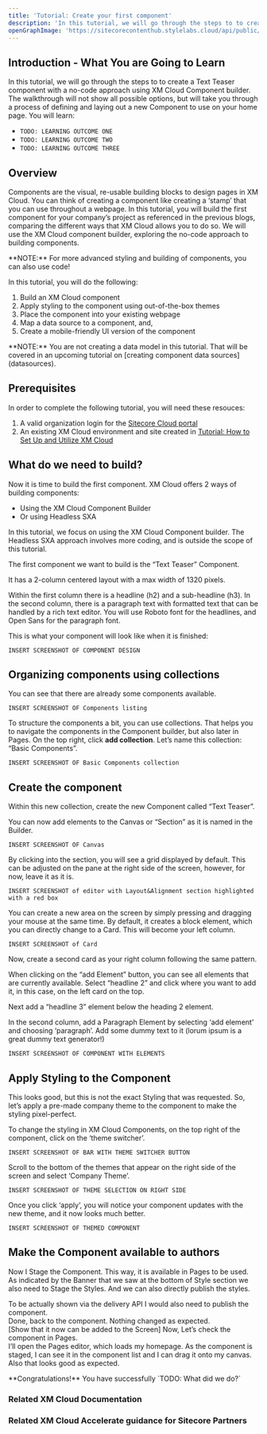 ```yaml
---
title: 'Tutorial: Create your first component'
description: 'In this tutorial, we will go through the steps to to create a Text Teaser component with a no-code approach using XM Cloud Component builder'
openGraphImage: 'https://sitecorecontenthub.stylelabs.cloud/api/public/content/21dabc30da2c475a8549640a04885a46?v=18b721db'
---
```


## Introduction - What You are Going to Learn

In this tutorial, we will go through the steps to to create a Text Teaser component with a no-code approach using XM Cloud Component builder. The walkthrough will not show all possible options, but will take you through a process of defining and laying out a new Component to use on your home page. You will learn:

- `TODO: LEARNING OUTCOME ONE`
- `TODO: LEARNING OUTCOME TWO`
- `TODO: LEARNING OUTCOME THREE`

## Overview

Components are the visual, re-usable building blocks to design pages in XM Cloud. You can think of creating a component like creating a ‘stamp’ that you can use throughout a webpage. In this tutorial, you will build the first component for your company’s project as referenced in the previous blogs, comparing the different ways that XM Cloud allows you to do so. We will use the XM Cloud component builder, exploring the no-code approach to building components.

<Alert status="info">
   <AlertIcon />
   **NOTE:** For more advanced styling and building of components, you can also use code!
</Alert>

In this tutorial, you will do the following:

1. Build an XM Cloud component
1. Apply styling to the component using out-of-the-box themes
1. Place the component into your existing webpage
1. Map a data source to a component, and,
1. Create a mobile-friendly UI version of the component

<Alert status="info">
   <AlertIcon />
   **NOTE:** You are not creating a data model in this tutorial. That will be covered in an upcoming tutorial on [creating component data sources](datasources).
</Alert>

## Prerequisites

In order to complete the following tutorial, you will need these resouces:

1. A valid organization login for the [Sitecore Cloud portal](https://portal.sitecorecloud.io)
1. An existing XM Cloud environment and site created in [Tutorial: How to Set Up and Utilize XM Cloud](setup-xm-cloud)

## What do we need to build?

Now it is time to build the first component. XM Cloud offers 2 ways of building components:

- Using the XM Cloud Component Builder
- Or using Headless SXA

In this tutorial, we focus on using the XM Cloud Component builder. The Headless SXA approach involves more coding, and is outside the scope of this tutorial.

The first component we want to build is the “Text Teaser” Component.

It has a 2-column centered layout with a max width of 1320 pixels.

Within the first column there is a headline (h2) and a sub-headline (h3). In the second column, there is a paragraph text with formatted text that can be handled by a rich text editor. You will use Roboto font for the headlines, and Open Sans for the paragraph font.

This is what your component will look like when it is finished:

`INSERT SCREENSHOT OF COMPONENT DESIGN`

## Organizing components using collections

You can see that there are already some components available.

`INSERT SCREENSHOT OF Components listing`

To structure the components a bit, you can use collections. That helps you to navigate the components in the Component builder, but also later in Pages. On the top right, click **add collection**. Let’s name this collection: “Basic Components”.

`INSERT SCREENSHOT OF Basic Components collection`

## Create the component

Within this new collection, create the new Component called “Text Teaser”.

You can now add elements to the Canvas or “Section” as it is named in the Builder.

`INSERT SCREENSHOT OF Canvas`

By clicking into the section, you will see a grid displayed by default. This can be adjusted on the pane at the right side of the screen, however, for now, leave it as it is.

`INSERT SCREENSHOT of editor with Layout&Alignment section highlighted with a red box`

You can create a new area on the screen by simply pressing and dragging your mouse at the same time. By default, it creates a block element, which you can directly change to a Card. This will become your left column.

`INSERT SCREENSHOT of Card`

Now, create a second card as your right column following the same pattern.

When clicking on the “add Element” button, you can see all elements that are currently available. Select “headline 2” and click where you want to add it, in this case, on the left card on the top.

Next add a “headline 3” element below the heading 2 element.

In the second column, add a Paragraph Element by selecting ‘add element’ and choosing ‘paragraph’. Add some dummy text to it (lorum ipsum is a great dummy text generator!)

`INSERT SCREENSHOT OF COMPONENT WITH ELEMENTS`

## Apply Styling to the Component

This looks good, but this is not the exact Styling that was requested. So, let’s apply a pre-made company theme to the component to make the styling pixel-perfect.

To change the styling in XM Cloud Components, on the top right of the component, click on the ‘theme switcher’.

`INSERT SCREENSHOT OF BAR WITH THEME SWITCHER BUTTON`

Scroll to the bottom of the themes that appear on the right side of the screen and select ‘Company Theme’.

`INSERT SCREENSHOT OF THEME SELECTION ON RIGHT SIDE`

Once you click ‘apply’, you will notice your component updates with the new theme, and it now looks much better.

`INSERT SCREENSHOT OF THEMED COMPONENT`

## Make the Component available to authors

Now I Stage the Component. This way, it is available in Pages to be used. As indicated by the Banner that we saw at the bottom of Style section we also need to Stage the Styles. And we can also directly publish the styles.

To be actually shown via the delivery API I would also need to publish the component.  
Done, back to the component. Nothing changed as expected.  
[Show that it now can be added to the Screen]
Now, Let’s check the component in Pages.  
I’ll open the Pages editor, which loads my homepage. As the component is staged, I can see it in the component list and I can drag it onto my canvas. Also that looks good as expected.

<Alert status="success">
   <AlertIcon />
   **Congratulations!** You have successfully `TODO: What did we do?`
</Alert>

### Related XM Cloud Documentation

<Row columns={2}>
   <Link title="Getting started with XM Cloud" link="https://doc.sitecore.com/xmc/en/developers/xm-cloud/getting-started-with-xm-cloud.html" />
   <Link title="Introduction to the Sitecore Cloud Portal" link="https://doc.sitecore.com/portal/en/developers/sitecore-cloud-portal/introduction-to-the-sitecore-cloud-portal.html" />
   <Link title="XM Cloud Deploy app" link="https://doc.sitecore.com/xmc/en/developers/xm-cloud/xm-cloud-deploy-app.html" />
   <Link title="Manage an XM Cloud environment" link="https://doc.sitecore.com/xmc/en/developers/xm-cloud/manage-an-environment.html" />
   <Link title="XM Cloud Deploy API" link="https://doc.sitecore.com/xmc/en/developers/xm-cloud/xm-cloud-deploy-api.html" />
   <Link title="Creating an XM Cloud Project using the Sitecore CLI" link="https://doc.sitecore.com/xmc/en/developers/xm-cloud/walkthrough--creating-an-xm-cloud-project-using-the-sitecore-cli.html" />
   <Link title="Serialization in XM Cloud" link="https://doc.sitecore.com/xmc/en/developers/xm-cloud/serialization-in-sitecore.html" />
   <Link title="Experience Edge architecture" link="https://doc.sitecore.com/xmc/en/developers/xm-cloud/the-architecture-of-sitecore-experience-edge-for-xm.html" />
</Row>

### Related XM Cloud Accelerate guidance for Sitecore Partners

<Row columns={2}>
   <Link title="Project Solution Setup" link="/learn/accelerate/xm-cloud/pre-development/sprint-zero/project-solution-setup" />
   <Link title="Creating a Site" link="/learn/accelerate/xm-cloud/pre-development/sprint-zero/creating-a-site" />
</Row>

